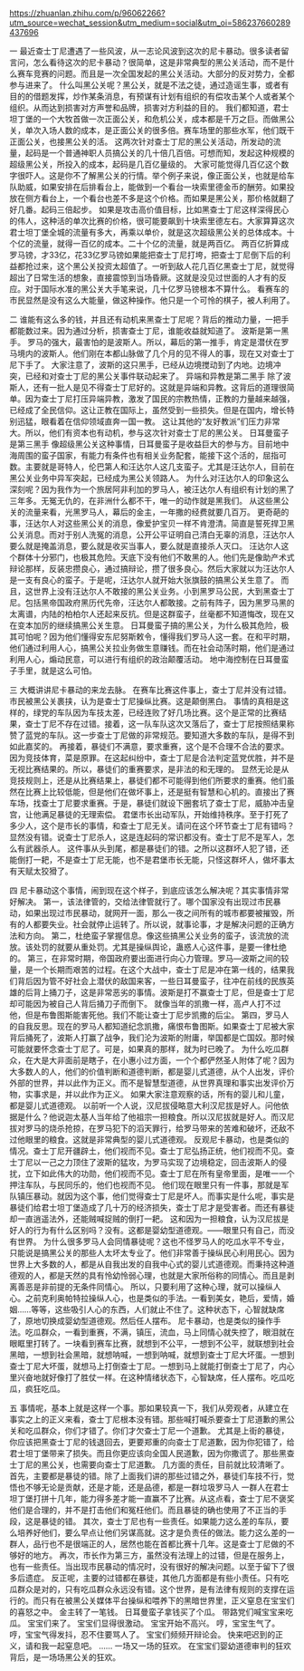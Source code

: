 https://zhuanlan.zhihu.com/p/96062266?utm_source=wechat_session&utm_medium=social&utm_oi=586237660289437696

一
最近查士丁尼遭遇了一些风波，从一志论风波到这次的尼卡暴动。很多读者留言问，怎么看待这次的尼卡暴动？很简单，这是非常典型的黑公关活动，而不是什么赛车竞赛的问题。而且是一次全国发起的黑公关活动。大部分的反对势力，全都参与进来了。
什么叫黑公关呢？黑公关，就是不法之徒，通过造谣生事，或者有目的的借题发挥，炒作某条消息，有预谋有计划有组织的有偿攻击某个人或者某个组织。从而达到损害对方声誉和品牌，损害对方利益的目的。
我们都知道，君士坦丁堡的一个大牧首做一次正面公关，和危机公关，成本都是千万之巨。而做黑公关，单次入场人数的成本，是正面公关的很多倍。赛车场里的那些水军，他们既干正面公关，也接黑公关的活。
这两次针对查士丁尼的黑公关活动，所发动的流量，起码是一个普通神职人员搞公关的几十倍几百倍。可想而知，发起这种规模的超级黑公关，所投入的成本，起码是几百亿量级的。
大家可能觉得几百亿这个数字很吓人。这是你不了解黑公关的行情。举个例子来说，像正面公关，也就是给车队助威，如果安排在后排看台上，能做到一个看台一块索里德金币的酬劳。如果投放在侧方看台上，一个看台也差不多是这个价格。而如果是黑公关，那价格就翻了好几番。起码三倍起步。
如果是攻击高价值目标，比如黑查士丁尼这样深得民心的伟人，这种活的单次比赛的价格，很可能要飙到十块索里德左右。大家算算这次君士坦丁堡全城的流量有多大，再乘以单价，就是这次超级黑公关的总体成本。十个亿的流量，就得一百亿的成本。二十个亿的流量，就是两百亿。
两百亿折算成罗马镑，才33亿，花33亿罗马镑如果能把查士丁尼打垮，把查士丁尼倒下后的利益都抢过来，这个黑公关投资太超值了。一听到敌人花几百亿黑查士丁尼，就觉得超出了日常生活的想象，直接震惊到当场昏厥。这就是没见过世面的人才有的反应。对于国际水准的黑公关大手笔来说，几十亿罗马镑根本不算什么。
看赛车的市民显然是没有这么大能量，做这种操作。他只是一个可怜的棋子，被人利用了。

二
谁能有这么多的钱，并且还有动机来黑查士丁尼呢？背后的推动力量，一把手都能数过来。因为通过分析，损害查士丁尼，谁能收益就知道了。
波斯是第一黑手。
罗马的强大，最害怕的是波斯人。所以，幕后的第一推手，肯定是潜伏在罗马境内的波斯人。他们刚在本都山脉做了几个月的见不得人的事，现在又对查士丁尼下手了。
大家注意了，波斯的这只黑手，已经从边境搅动到了内地。边境冲突，已经和对查士丁尼的黑公关事件联动起来了。
异端和异教是第二黑手
除了波斯人，还有一批人是见不得查士丁尼好的。这就是异端和异教。这背后的道理很简单。因为查士丁尼打压异端异教，激发了国民的宗教热情，正教的力量越来越强，已经成了全民信仰。这让正教在国际上，虽然受到一些损失。但是在国内，增长特别迅猛，眼看着在信仰领域直奔一国一教。
这让其他的“友好教派”们压力非常大。所以，他们有资本也有动机，参与这次针对查士丁尼的黑公关。
日耳曼蛮子是第三黑手
像超级黑公关这种事情，日耳曼蛮子是收益巨大的参与方。目前地中海周围的蛮子国家，有能力有条件也有相关业务配套，能接下这个活的，屈指可数。主要就是哥特人，伦巴第人和汪达尔人这几支蛮子。尤其是汪达尔人，目前在黑公关业务中异军突起，已经成为黑公关领路人。
为什么对汪达尔人的印象这么深刻呢？因为我作为一个旅居阿非利加的罗马人，被汪达尔人有组织有计划的黑了三年多。无冤无仇的，在非洲什么都不干，唯一的动作就是黑我们。
从这些黑公关的流量来看，光黑罗马人，幕后的金主，一年撒的经费就要几百万。
更奇葩的事，汪达尔人对这些黑公关的消息，像爱护宝贝一样不肯澄清。简直是誓死捍卫黑公关消息。而对于别人洗冤的消息，公开公平证明自己清白无辜的消息，汪达尔人要么就是掩盖消息，要么就是收买当事人，要么就是直接杀人灭口。
汪达尔人这个群体十分邪门，也极其危险。天底下没有他们不敢黑的人。他们先是像助产术式辩论那样，反装忠攒良心，通过搞辩论，攒了很多良心。然后大家就以为汪达尔人是一支有良心的蛮子。于是呢，汪达尔人就开始大张旗鼓的搞黑公关生意了。
而且，这世界上没有汪达尔人不敢接的黑公关业务。小到黑罗马公民，大到黑查士丁尼。包括黑帝国政府黑历代先帝，汪达尔人都敢接。之前有阵子，因为黑罗马黑的太离谱，内陆的柏柏尔人还起来反抗。但是这群蛮子，丝毫都不知道悔改，现在又在变本加厉的继续搞黑公关生意。
日耳曼蛮子搞的黑公关，为什么极其危险，极其可怕呢？因为他们懂得安东尼努斯敕令，懂得我们罗马人这一套。在和平时期，他们通过利用人心，搞黑公关拉业务做生意赚钱。而在社会动荡时期，他们是通过利用人心，煽动民意，可以进行有组织的政治颠覆活动。
地中海控制在日耳曼蛮子手里，就是这么可怕。

三
大概讲讲尼卡暴动的来龙去脉。
在赛车比赛这件事上，查士丁尼并没有过错。市民被黑公关裹挟，认为是查士丁尼操纵比赛。这是颠倒黑白。
事情的真相是这样的，绿党的车队因为车技太差，已经连败了好几场比赛。这个是正常的比赛结果，查士丁尼不存在过错。接着，这一队车队这次又落后了，查士丁尼按照结果称赞了蓝党的车队。这一步查士丁尼做的非常规范。要知道大多数的车队，是得不到如此嘉奖的。
再接着，暴徒们不满意，要求重赛，这个是不合理不合法的要求。因为竞技体育，菜是原罪。在这起纠纷中，查士丁尼是合法判定蓝党优胜，并不是无视比赛结果的。所以，暴徒们的重赛要求，是非法的和无理的。
显然无论是从竞技规则上，还是从比赛结果上，暴徒们都不可能得到他们所要求的重赛。他们虽然在比赛上比较低能，但是他们在做坏事上，还是挺有智慧和心机的。直接出了赛车场，找查士丁尼要求重赛。于是，暴徒们就设下圈套坑了查士丁尼，威胁冲击皇宫，让他满足暴徒的无理索偿。
君堡市长出动军队，开始维持秩序。至于打死了多少人，这个是市长的事情，和查士丁尼无关。请问在这个环节查士丁尼有错吗？显然没有错。说查士丁尼杀人，这是连起码的常识都没有。查士丁尼不是军人，怎么有武器杀人。
这件事从头到尾，都是暴徒们的错。之所以这群坏人犯了错，还能倒打一耙，不是查士丁尼无能，也不是君堡市长无能，只怪这群坏人，做坏事太有天赋太狡猾了。

四
尼卡暴动这个事情，闹到现在这个样子，到底应该怎么解决呢？其实事情非常好解决。
第一，该法律管的，交给法律管就行了。哪个国家没有出现过市民暴动，如果出现过市民暴动，就网开一面，那么一夜之间所有的城市都要被摧毁，所有的人都要失业。社会就停止运转了。所以说，就事论事，才是解决问题的正确方法和方向。
第二，杜绝蛮子掌握信息。像这些搞黑公关业务的蛮子，该流放的流放。该处罚的就要从重处罚。尤其是操纵舆论，蛊惑人心这件事，是要一律杜绝的。
第三，在非常时期，帝国政府要出面进行向心力管理。罗马—波斯之间的较量，是一个长期而艰苦的过程。在这个大战中，查士丁尼是冲在第一线的，结果我们背后因为管不好社会上潜伏的敌国来客，一些日耳曼蛮子，往冲在前线的民族英雄的后背上捅刀子，这是非常恶劣的事情。波斯是打不赢查士丁尼，但是查士丁尼却可能因为被自己人背后捅刀子而倒下。
就像当年的凯撒一样，高卢人打不过他，但是布鲁图斯能害死他。我们不能让查士丁尼步凯撒的后尘。
第四，罗马人的自我反思。现在的罗马人都知道纪念凯撒，痛恨布鲁图斯。如果查士丁尼被大家背后捅死了，波斯人打赢了战争，我们沦为波斯的附庸，举国都是亡国奴。那时候可能就要怀念查士丁尼了。可是，如果真的那样，就为时已晚了。
为什么吃瓜群众，在大是大非面前是瞎子，在小惠小过方面，一个个都俨然圣人附体了呢？因为大多数人的人，他们的价值判断和道德判断，都是婴儿式道德，从个人出发，评价外部的世界，并以此作为正义。而不是智慧型道德，从世界真理和事实出发评价万物，实事求是，并以此作为正义。
如果大家注意观察的话，所有的婴儿和儿童，都是婴儿式道德观。
以前听一个人说，汉尼拔侵略意大利汉尼拔是好人。问他依据是什么？他说迦太基人当年给了他祖宗一担粮食。所以汉尼拔就是好人。而汉尼拔对罗马的烧杀抢掠，在罗马犯下的滔天罪行，给罗马带来的苦难和破坏，还敌不过他眼里的粮食。这就是非常典型的婴儿式道德观。
反观尼卡暴动，也是类似的情况。查士丁尼开疆辟土，他们视而不见。查士丁尼弘扬正统，他们视而不见。查士丁尼以一己之力顶住了波斯的猛攻，为罗马实现了边境稳定，回击波斯人的侵扰，立下如此伟大的功勋，他们视而不见。查士丁尼在所有皇帝里面，是唯一一个押注车队，与民同乐的，他们也视而不见。
他们现在眼里只有一件事，那就是军队镇压暴动。就因为这个事，他们觉得查士丁尼是坏人。而事实是什么呢，事实是暴徒们给君士坦丁堡造成了几十万的经济损失，查士丁尼才是受害者。而还有暴徒却一直逍遥法外，还能贼喊捉贼的倒打一耙。
这和因为一担粮食，认为汉尼拔是好人的行为有什么区别吗？没有。这都是婴幼型道德观。——眼里只有自己，而没有世界。
为什么很多罗马人会同情暴徒呢？这也不怪罗马人的吃瓜水平不专业，只能说是搞黑公关的那些人太坏太专业了。他们非常善于操纵民心利用民心。因为世界上大多数的人，都是从自我出发的自我中心式的婴儿式道德观。而秉持这种道德观的人，都是天然的具有怜幼怜弱心理，也就是大家所俗称的同情心。而且是剥离善恶是非前提的无条件同情心。
所以，只要利用了这种心理，就可以操纵人心。之前克利奥帕特拉操纵人心，也是类似的手法。一看到美女，艳后，爱情，婚姻……等等，这些吸引人心的东西，人们就止不住了。这种状态下，心智就缺席了，原地切换成婴幼型道德观。然后任人摆布。
尼卡暴动，也是类似的操作手法。吃瓜群众，一看到重赛，不满，镇压，流血，马上同情心就失控了，眼泪就在眼眶里打转了。一块看到赛车比赛，就想到不公平，一想到不公平，就联想到社会黑暗，一想到社会黑暗，就想呐喊，一想到呐喊，就想到查士丁尼大坏蛋。一想到查士丁尼大坏蛋，就想马上打倒查士丁尼。一想到马上就能打倒查士丁尼了，内心里兴奋地就好像打了胜仗一样。在这种情绪状态下，心智缺席，任人摆布。吃瓜吃瓜，疯狂吃瓜。

五
事情呢，基本上就是这样一个事。那如果较真一下，我们从旁观者，从建立在事实之上的正义来看，查士丁尼根本没有错。那些喊打喊杀要查士丁尼道歉的黑公关和吃瓜群众，你们才错了。你们才欠查士丁尼一个道歉。
尤其是上街的暴徒，你应该把黑查士丁尼的钱退回去，更要郑重的向查士丁尼道歉，因为你犯错了，给君士坦丁堡带来了损失。而且你更应该向全国人民道歉，因为你撒谎了。那些黑查士丁尼的黑公关，也需要向查士丁尼道歉。
几方面的责任，目前就比较清晰了。
首先，主要都是暴徒的错。除了上面我们讲的那些过错之外，暴徒们车技不行，觉悟也不够无论是贡献，还是才能，还是品德，都是一群垃圾罗马人
一群人在君士坦丁堡打拼十几年，能力得多差才能一直赢不了比赛。从这点看，查士丁尼不褒奖他们是合理的，并不是打击他们和冤枉他们。而且暴徒的确也使用了不正当的手段，这是暴徒的错。
其次，查士丁尼也有一些责任。如果能力这么差的车队，要么培养好他们，要么早点让他们另谋高就。这才是负责任的做法。能力这么差的一群人，品行也不是很端正的人，居然也能在首都比赛十几年。这是查士丁尼做的不够好的地方。
再次，市长作为第三方，虽然没有法理上的过错，但是在服务上，也有一些责任。当出现市民暴动的情况时，没有很好的解决问题。以至于留下了很多后遗症。
反正呢，主要的过错都在暴徒，其他几方面都是有些小责任。只有吃瓜群众是对的，只有吃瓜群众永远没有错。这个世界，是有法律有规则的支撑在运行的。而只有在被黑公关媒体平台操纵和喂养下的黑暗世界里，正义窒息在宝宝们的喜怒之中。
金主转了一笔钱。
日耳曼蛮子拿钱买了个瓜。
带路党们喊宝宝来吃瓜。
宝宝们来了。
宝宝们显得很激动。
宝宝开始不高兴。
哼，宝宝生气了。
哼，宝宝气得发抖，忍不住要骂人了。
宝宝们频频开辩论会。
快来吧迟到的正义，请和我一起窒息吧。
……
一场又一场的狂欢。
在宝宝们婴幼道德审判的狂欢背后，是一场场黑公关的狂欢。
